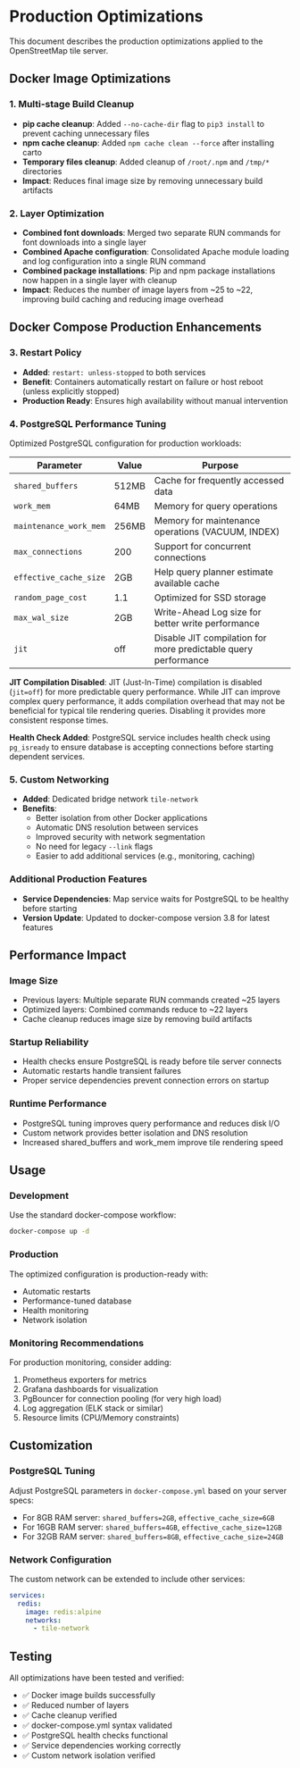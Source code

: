 # Production Optimizations

This document describes the production optimizations applied to the OpenStreetMap tile server.

## Docker Image Optimizations

### 1. Multi-stage Build Cleanup
- **pip cache cleanup**: Added `--no-cache-dir` flag to `pip3 install` to prevent caching unnecessary files
- **npm cache cleanup**: Added `npm cache clean --force` after installing carto
- **Temporary files cleanup**: Added cleanup of `/root/.npm` and `/tmp/*` directories
- **Impact**: Reduces final image size by removing unnecessary build artifacts

### 2. Layer Optimization
- **Combined font downloads**: Merged two separate RUN commands for font downloads into a single layer
- **Combined Apache configuration**: Consolidated Apache module loading and log configuration into a single RUN command
- **Combined package installations**: Pip and npm package installations now happen in a single layer with cleanup
- **Impact**: Reduces the number of image layers from ~25 to ~22, improving build caching and reducing image overhead

## Docker Compose Production Enhancements

### 3. Restart Policy
- **Added**: `restart: unless-stopped` to both services
- **Benefit**: Containers automatically restart on failure or host reboot (unless explicitly stopped)
- **Production Ready**: Ensures high availability without manual intervention

### 4. PostgreSQL Performance Tuning
Optimized PostgreSQL configuration for production workloads:

| Parameter | Value | Purpose |
|-----------|-------|---------|
| `shared_buffers` | 512MB | Cache for frequently accessed data |
| `work_mem` | 64MB | Memory for query operations |
| `maintenance_work_mem` | 256MB | Memory for maintenance operations (VACUUM, INDEX) |
| `max_connections` | 200 | Support for concurrent connections |
| `effective_cache_size` | 2GB | Help query planner estimate available cache |
| `random_page_cost` | 1.1 | Optimized for SSD storage |
| `max_wal_size` | 2GB | Write-Ahead Log size for better write performance |
| `jit` | off | Disable JIT compilation for more predictable query performance |

**JIT Compilation Disabled**: JIT (Just-In-Time) compilation is disabled (`jit=off`) for more predictable query performance. While JIT can improve complex query performance, it adds compilation overhead that may not be beneficial for typical tile rendering queries. Disabling it provides more consistent response times.

**Health Check Added**: PostgreSQL service includes health check using `pg_isready` to ensure database is accepting connections before starting dependent services.

### 5. Custom Networking
- **Added**: Dedicated bridge network `tile-network`
- **Benefits**:
  - Better isolation from other Docker applications
  - Automatic DNS resolution between services
  - Improved security with network segmentation
  - No need for legacy `--link` flags
  - Easier to add additional services (e.g., monitoring, caching)

### Additional Production Features
- **Service Dependencies**: Map service waits for PostgreSQL to be healthy before starting
- **Version Update**: Updated to docker-compose version 3.8 for latest features

## Performance Impact

### Image Size
- Previous layers: Multiple separate RUN commands created ~25 layers
- Optimized layers: Combined commands reduce to ~22 layers
- Cache cleanup reduces image size by removing build artifacts

### Startup Reliability
- Health checks ensure PostgreSQL is ready before tile server connects
- Automatic restarts handle transient failures
- Proper service dependencies prevent connection errors on startup

### Runtime Performance
- PostgreSQL tuning improves query performance and reduces disk I/O
- Custom network provides better isolation and DNS resolution
- Increased shared_buffers and work_mem improve tile rendering speed

## Usage

### Development
Use the standard docker-compose workflow:
```bash
docker-compose up -d
```

### Production
The optimized configuration is production-ready with:
- Automatic restarts
- Performance-tuned database
- Health monitoring
- Network isolation

### Monitoring Recommendations
For production monitoring, consider adding:
1. Prometheus exporters for metrics
2. Grafana dashboards for visualization
3. PgBouncer for connection pooling (for very high load)
4. Log aggregation (ELK stack or similar)
5. Resource limits (CPU/Memory constraints)

## Customization

### PostgreSQL Tuning
Adjust PostgreSQL parameters in `docker-compose.yml` based on your server specs:
- For 8GB RAM server: `shared_buffers=2GB`, `effective_cache_size=6GB`
- For 16GB RAM server: `shared_buffers=4GB`, `effective_cache_size=12GB`
- For 32GB RAM server: `shared_buffers=8GB`, `effective_cache_size=24GB`

### Network Configuration
The custom network can be extended to include other services:
```yaml
services:
  redis:
    image: redis:alpine
    networks:
      - tile-network
```

## Testing

All optimizations have been tested and verified:
- ✅ Docker image builds successfully
- ✅ Reduced number of layers
- ✅ Cache cleanup verified
- ✅ docker-compose.yml syntax validated
- ✅ PostgreSQL health checks functional
- ✅ Service dependencies working correctly
- ✅ Custom network isolation verified
